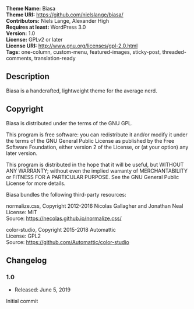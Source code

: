 **Theme Name:** Biasa  
**Theme URI:** https://github.com/nielslange/biasa/  
**Contributors:** Niels Lange, Alexander High  
**Requires at least:** WordPress 3.0  
**Version:** 1.0  
**License:** GPLv2 or later  
**License URI:** http://www.gnu.org/licenses/gpl-2.0.html  
**Tags:** one-column, custom-menu, featured-images, sticky-post, threaded-comments, translation-ready  

## Description

Biasa is a handcrafted, lightweight theme for the average nerd.

## Copyright

Biasa is distributed under the terms of the GNU GPL.

This program is free software: you can redistribute it and/or modify
it under the terms of the GNU General Public License as published by
the Free Software Foundation, either version 2 of the License, or
(at your option) any later version.

This program is distributed in the hope that it will be useful,
but WITHOUT ANY WARRANTY; without even the implied warranty of
MERCHANTABILITY or FITNESS FOR A PARTICULAR PURPOSE. See the
GNU General Public License for more details.

Biasa bundles the following third-party resources:

normalize.css, Copyright 2012-2016 Nicolas Gallagher and Jonathan Neal  
License: MIT  
Source: https://necolas.github.io/normalize.css/

color-studio, Copyright 2015-2018 Automattic  
License: GPL2  
Source: https://github.com/Automattic/color-studio

## Changelog

### 1.0

* Released: June 5, 2019

Initial commit
